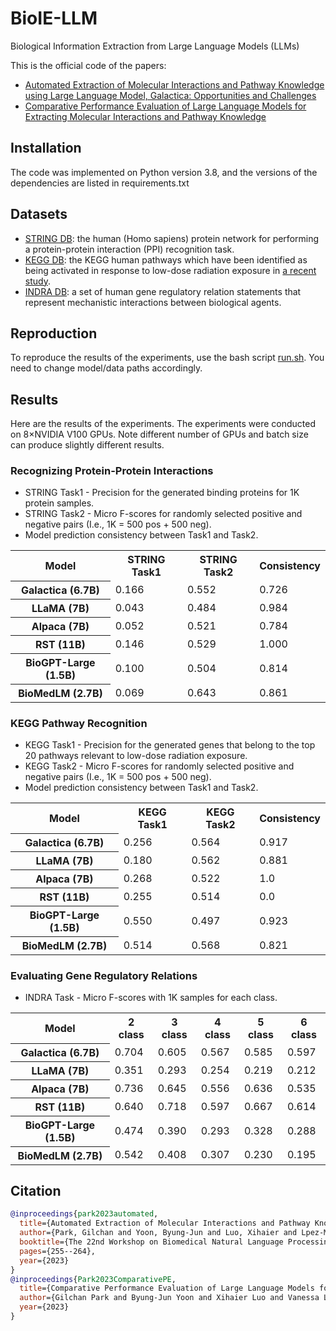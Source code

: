 # BioIE-LLM
Biological Information Extraction from Large Language Models (LLMs)

This is the official code of the papers:
* [Automated Extraction of Molecular Interactions and Pathway Knowledge using Large Language Model, Galactica: Opportunities and Challenges](https://aclanthology.org/2023.bionlp-1.22/)
* [Comparative Performance Evaluation of Large Language Models for Extracting Molecular Interactions and Pathway Knowledge](https://arxiv.org/abs/2307.08813)


## Installation
The code was implemented on Python version 3.8, and the versions of the dependencies are listed in requirements.txt


## Datasets
* [STRING DB](https://string-db.org): the human (Homo sapiens) protein network for performing a protein-protein interaction (PPI) recognition task.
* [KEGG DB](https://www.genome.jp/kegg): the KEGG human pathways which have been identified as being activated in response to low-dose radiation exposure in [a recent study](https://arxiv.org/abs/2301.01769).
* [INDRA DB](http://www.indra.bio): a set of human gene regulatory relation statements that represent mechanistic interactions between biological agents.


## Reproduction
To reproduce the results of the experiments, use the bash script [run.sh](scripts/run.sh). You need to change model/data paths accordingly.


## Results
Here are the results of the experiments. The experiments were conducted on 8×NVIDIA V100 GPUs. Note different number of GPUs and batch size can produce slightly different results.

### Recognizing Protein-Protein Interactions ###
* STRING Task1 - Precision for the generated binding proteins for 1K protein samples.
* STRING Task2 - Micro F-scores for randomly selected positive and negative pairs (I.e., 1K = 500 pos + 500 neg).
* Model prediction consistency between Task1 and Task2.
<table>
    <tr>
        <th>Model</th>
        <th>STRING Task1</th>
		<th>STRING Task2</th>
		<th>Consistency</th>
    </tr>
	<tr>
        <th>Galactica (6.7B)</th>
		<td>0.166</td>
		<td>0.552</td>
		<td>0.726</td>
    </tr>
	<tr>
        <th>LLaMA (7B)</th>
		<td>0.043</td>
		<td>0.484</td>
		<td>0.984</td>
	</tr>
	<tr>
        <th>Alpaca (7B)</th>
		<td>0.052</td>
		<td>0.521</td>
		<td>0.784</td>
	</tr>
	<tr>
        <th>RST (11B)</th>
		<td>0.146</td>
		<td>0.529</td>
		<td>1.000</td>
	</tr>
	<tr>
        <th>BioGPT-Large (1.5B)</th>
		<td>0.100</td>
		<td>0.504</td>
		<td>0.814</td>
	</tr>
	<tr>
        <th>BioMedLM (2.7B)</th>
		<td>0.069</td>
		<td>0.643</td>
		<td>0.861</td>
	</tr>
</table>

### KEGG Pathway Recognition ###
* KEGG Task1 - Precision for the generated genes that belong to the top 20 pathways relevant to low-dose radiation exposure.
* KEGG Task2 - Micro F-scores for randomly selected positive and negative pairs (I.e., 1K = 500 pos + 500 neg).
* Model prediction consistency between Task1 and Task2.
<table>
    <tr>
        <th>Model</th>
        <th>KEGG Task1</th>
		<th>KEGG Task2</th>
		<th>Consistency</th>
    </tr>
	<tr>
        <th>Galactica (6.7B)</th>
		<td>0.256</td>
		<td>0.564</td>
		<td>0.917</td>
    </tr>
	<tr>
        <th>LLaMA (7B)</th>
		<td>0.180</td>
		<td>0.562</td>
		<td>0.881</td>
	</tr>
	<tr>
        <th>Alpaca (7B)</th>
		<td>0.268</td>
		<td>0.522</td>
		<td>1.0</td>
	</tr>
	<tr>
        <th>RST (11B)</th>
		<td>0.255</td>
		<td>0.514</td>
		<td>0.0</td>
	</tr>
	<tr>
        <th>BioGPT-Large (1.5B)</th>
		<td>0.550</td>
		<td>0.497</td>
		<td>0.923</td>
	</tr>
	<tr>
        <th>BioMedLM (2.7B)</th>
		<td>0.514</td>
		<td>0.568</td>
		<td>0.821</td>
	</tr>
</table>

### Evaluating Gene Regulatory Relations ###
* INDRA Task - Micro F-scores with 1K samples for each class.
<table>
    <tr>
        <th>Model</th>
        <th>2 class</th>
        <th>3 class</th>
        <th>4 class</th>
        <th>5 class</th>
        <th>6 class</th>
    </tr>
	<tr>
        <th>Galactica (6.7B)</th>
        <td>0.704</td>
        <td>0.605</td>
        <td>0.567</td>
        <td>0.585</td>
        <td>0.597</td>
    </tr>
    <tr>
        <th>LLaMA (7B)</th>
        <td>0.351</td>
        <td>0.293</td>
        <td>0.254</td>
        <td>0.219</td>
        <td>0.212</td>
    </tr>
	<tr>
        <th>Alpaca (7B)</th>
        <td>0.736</td>
        <td>0.645</td>
        <td>0.556</td>
        <td>0.636</td>
        <td>0.535</td>
    </tr>
	<tr>
        <th>RST (11B)</th>
        <td>0.640</td>
        <td>0.718</td>
        <td>0.597</td>
        <td>0.667</td>
        <td>0.614</td>
    </tr>
	<tr>
        <th>BioGPT-Large (1.5B)</th>
        <td>0.474</td>
        <td>0.390</td>
        <td>0.293</td>
        <td>0.328</td>
        <td>0.288</td>
    </tr>
	<tr>
        <th>BioMedLM (2.7B)</th>
        <td>0.542</td>
        <td>0.408</td>
        <td>0.307</td>
        <td>0.230</td>
        <td>0.195</td>
    </tr>
</table>


## Citation
```bibtex
@inproceedings{park2023automated,
  title={Automated Extraction of Molecular Interactions and Pathway Knowledge using Large Language Model, Galactica: Opportunities and Challenges},
  author={Park, Gilchan and Yoon, Byung-Jun and Luo, Xihaier and Lpez-Marrero, Vanessa and Johnstone, Patrick and Yoo, Shinjae and Alexander, Francis},
  booktitle={The 22nd Workshop on Biomedical Natural Language Processing and BioNLP Shared Tasks},
  pages={255--264},
  year={2023}
}
@inproceedings{Park2023ComparativePE,
  title={Comparative Performance Evaluation of Large Language Models for Extracting Molecular Interactions and Pathway Knowledge},
  author={Gilchan Park and Byung-Jun Yoon and Xihaier Luo and Vanessa L'opez-Marrero and Patrick Johnstone and Shinjae Yoo and Francis J. Alexander},
  year={2023}
}
```

